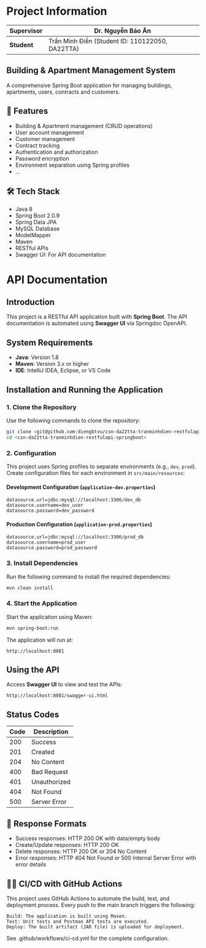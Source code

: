 # Project Information
| **Supervisor** | Dr. Nguyễn Bảo Ân |
|----------------|--------------------|
| **Student**    | Trần Minh Điền (Student ID: 110122050, DA22TTA) |


## Building & Apartment Management System

A comprehensive Spring Boot application for managing buildings, apartments, users, contracts and customers.

## 🚀 Features
- Building & Apartment management (CRUD operations)
- User account management
- Customer management
- Contract tracking
- Authentication and authorization
- Password encryption
- Environment separation using Spring profiles
- ...

## 🛠 Tech Stack
- Java 8
- Spring Boot 2.0.9
- Spring Data JPA
- MySQL Database
- ModelMapper
- Maven
- RESTful APIs
- Swagger UI: For API documentation

# API Documentation

## Introduction
This project is a RESTful API application built with **Spring Boot**. The API documentation is automated using **Swagger UI** via Springdoc OpenAPI.

## System Requirements
- **Java**: Version 1.8
- **Maven**: Version 3.x or higher
- **IDE**: IntelliJ IDEA, Eclipse, or VS Code

## Installation and Running the Application

### 1. Clone the Repository
Use the following commands to clone the repository:
```bash
git clone <git@github.com:diengbtvu/csn-da22tta-tranminhdien-restfulapi-springboot.git>
cd <csn-da22tta-tranminhdien-restfulapi-springboot>
```

### 2. Configuration
This project uses Spring profiles to separate environments (e.g., `dev`, `prod`). Create configuration files for each environment in `src/main/resources`:

#### Development Configuration (`application-dev.properties`)
```properties
datasource.url=jdbc:mysql://localhost:3306/dev_db
datasource.username=dev_user
datasource.password=dev_password
```

#### Production Configuration (`application-prod.properties`)
```properties
datasource.url=jdbc:mysql://localhost:3306/prod_db
datasource.username=prod_user
datasource.password=prod_password
```


### 3. Install Dependencies
Run the following command to install the required dependencies:
```bash
mvn clean install
```

### 4. Start the Application
Start the application using Maven:
```bash
mvn spring-boot:run
```

The application will run at:
```
http://localhost:8081
```

## Using the API
Access **Swagger UI** to view and test the APIs:
```
http://localhost:8081/swagger-ui.html
```


## Status Codes

| Code | Description |
|------|-------------|
| 200 | Success |
| 201 | Created |
| 204 | No Content |
| 400 | Bad Request |
| 401 | Unauthorized |
| 404 | Not Found |
| 500 | Server Error |



## 📝 Response Formats
- Success responses: HTTP 200 OK with data/empty body
- Create/Update responses: HTTP 200 OK
- Delete responses: HTTP 200 OK or 204 No Content
- Error responses: HTTP 404 Not Found or 500 Internal Server Error with error details

## 🧑‍💻 CI/CD with GitHub Actions

This project uses GitHub Actions to automate the build, test, and deployment process. Every push to the main branch triggers the following:

    Build: The application is built using Maven.
    Test: Unit tests and Postman API tests are executed.
    Deploy: The built artifact (JAR file) is uploaded for deployment.

See .github/workflows/ci-cd.yml for the complete configuration.

